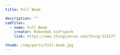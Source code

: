 ```yaml
---
title: Full Beam

description: ""
cadfiles:
  - name: Full Beam
    creator: Rokenbok kid*spark
    link: https://www.thingiverse.com/thing:325277

thumb: /img/parts/full-beam.jpg
---
```

